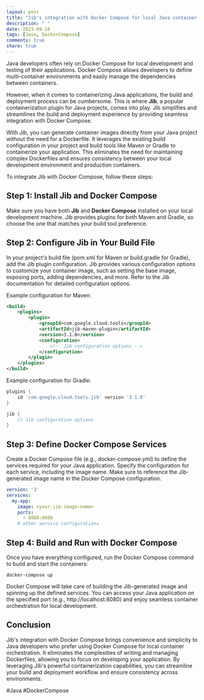 ```yaml
---
layout: post
title: "Jib's integration with Docker Compose for local Java container orchestration"
description: " "
date: 2023-09-18
tags: [Java, DockerCompose]
comments: true
share: true
---
```


Java developers often rely on Docker Compose for local development and testing of their applications. Docker Compose allows developers to define multi-container environments and easily manage the dependencies between containers. 

However, when it comes to containerizing Java applications, the build and deployment process can be cumbersome. This is where **Jib**, a popular containerization plugin for Java projects, comes into play. Jib simplifies and streamlines the build and deployment experience by providing seamless integration with Docker Compose.

With Jib, you can generate container images directly from your Java project without the need for a Dockerfile. It leverages the existing build configuration in your project and build tools like Maven or Gradle to containerize your application. This eliminates the need for maintaining complex Dockerfiles and ensures consistency between your local development environment and production containers.

To integrate Jib with Docker Compose, follow these steps:

## Step 1: Install Jib and Docker Compose

Make sure you have both **Jib** and **Docker Compose** installed on your local development machine. Jib provides plugins for both Maven and Gradle, so choose the one that matches your build tool preference.

## Step 2: Configure Jib in Your Build File

In your project's build file (pom.xml for Maven or build.gradle for Gradle), add the Jib plugin configuration. Jib provides various configuration options to customize your container image, such as setting the base image, exposing ports, adding dependencies, and more. Refer to the Jib documentation for detailed configuration options.

Example configuration for Maven:

```xml
<build>
    <plugins>
        <plugin>
            <groupId>com.google.cloud.tools</groupId>
            <artifactId>jib-maven-plugin</artifactId>
            <version>3.1.0</version>
            <configuration>
                <!-- Jib configuration options -->
            </configuration>
        </plugin>
    </plugins>
</build>
```

Example configuration for Gradle:

```groovy
plugins {
    id 'com.google.cloud.tools.jib' version '3.1.0'
}

jib {
    // Jib configuration options
}
```

## Step 3: Define Docker Compose Services

Create a Docker Compose file (e.g., docker-compose.yml) to define the services required for your Java application. Specify the configuration for each service, including the image name. Make sure to reference the Jib-generated image name in the Docker Compose configuration.

```yaml
version: '3'
services:
  my-app:
    image: <your-jib-image-name>
    ports:
      - 8080:8080
    # other service configurations
```

## Step 4: Build and Run with Docker Compose

Once you have everything configured, run the Docker Compose command to build and start the containers:

```shell
docker-compose up
```

Docker Compose will take care of building the Jib-generated image and spinning up the defined services. You can access your Java application on the specified port (e.g., http://localhost:8080) and enjoy seamless container orchestration for local development.

## Conclusion

Jib's integration with Docker Compose brings convenience and simplicity to Java developers who prefer using Docker Compose for local container orchestration. It eliminates the complexities of writing and managing Dockerfiles, allowing you to focus on developing your application. By leveraging Jib's powerful containerization capabilities, you can streamline your build and deployment workflow and ensure consistency across environments.

#Java #DockerCompose